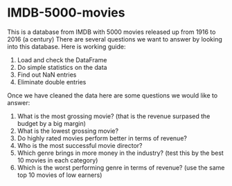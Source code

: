 # IMDB-5000-movies
This is a database from IMDB with 5000 movies released up from 1916 to 2016 (a century) 
There are several questions we want to answer by looking into this database. Here is working guide: 

1. Load and check the DataFrame
2. Do simple statistics on the data
3. Find out NaN entries
4. Eliminate double entries

Once we have cleaned the data here are some questions we would like to answer: 

1. What is the most grossing movie? (that is the revenue surpased the budget by a big margin)
2. What is the lowest grossing movie?
3. Do highly rated movies perform better in terms of revenue?
4. Who is the most successful movie director?
5. Which genre brings in more money in the industry? (test this by the best 10 movies in each category)
6. Which is the worst performing genre in terms of revenue? (use the same top 10 movies of low earners)
